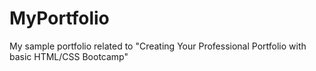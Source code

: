 # MyPortfolio
My sample portfolio related to "Creating Your Professional Portfolio with basic HTML/CSS Bootcamp"
